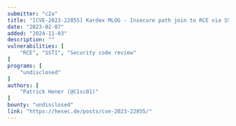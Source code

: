 ```yaml
---
submitter: "c2a"
title: "[CVE-2023-22855] Kardex MLOG - Insecure path join to RCE via SSTI"
date: "2023-02-07"
added: "2024-11-03"
description: ""
vulnerabilities: [
    "RCE", "SSTI", "Security code review"
]
programs: [
    "undisclosed"
]
authors: [
    "Patrick Hener (@C1sc01)"
]
bounty: "undisclosed"
link: "https://hesec.de/posts/cve-2023-22855/"
---
```




